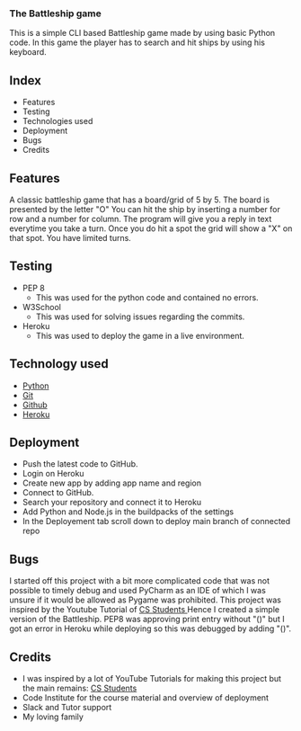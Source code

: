 ### The Battleship game

This is a simple CLI based Battleship game made by using basic Python code.
In this game the player has to search and hit ships by using his keyboard. 

## Index

* Features
* Testing
* Technologies used
* Deployment
* Bugs
* Credits


## Features

A classic battleship game that has a board/grid of 5 by 5. The board is presented by the letter "O"
You can hit the ship by inserting a number for row and a number for column. The program will give you a reply in text everytime you take a turn. Once you do hit a spot the grid will show a "X" on that spot. You have limited turns.

## Testing

* PEP 8
  * This was used for the python code and contained no errors.
* W3School 
  * This was used for solving issues regarding the commits.
* Heroku 
  * This was used to deploy the game in a live environment.

## Technology used

 * [Python](https://en.wikipedia.org/wiki/Python_(programming_language))
 * [Git](https://en.wikipedia.org/wiki/Git) 
 * [Github](https://en.wikipedia.org/wiki/GitHub) 
 * [Heroku](https://en.wikipedia.org/wiki/Heroku)


## Deployment

* Push the latest code to GitHub.
* Login on Heroku
* Create new app by adding app name and region
* Connect to GitHub.
* Search your repository and connect it to Heroku
* Add Python and Node.js in the buildpacks of the settings
* In the Deployement tab scroll down to deploy main branch of connected repo


## Bugs

I started off this project with a bit more complicated code that was not possible to timely debug and used PyCharm as an IDE of which I was unsure if it would be allowed as Pygame was prohibited. This project was inspired by the Youtube Tutorial of [CS Students ](https://www.youtube.com/watch?v=MgJBgnsDcF0&t=1165s)
Hence I created a simple version of the Battleship.
PEP8 was approving print entry without "()" but I got an error in Heroku while deploying so this was debugged by adding "()".


## Credits

* I was inspired by a lot of YouTube Tutorials for making this project but the main remains:
[CS Students ](https://www.youtube.com/watch?v=MgJBgnsDcF0&t=1165s)
* Code Institute for the course material and overview of deployment
* Slack and Tutor support 
* My loving family
